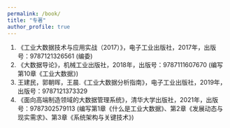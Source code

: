 ```yaml
---
permalink: /book/
title: "专著"
author_profile: true
---
```


1.	《工业大数据技术与应用实战（2017）》，电子工业出版社，2017年，出版号：9787121326561 (编委)
2.	《大数据导论》，机械工业出版社，2018年，出版号：9787111607670 (编写第10章《工业大数据》)
3.	王建民，郭朝晖，王晨.《工业大数据分析指南》，电子工业出版社，2019年，出版号：9787121373329 
4.	《面向高端制造领域的大数据管理系统》，清华大学出版社，2021年，出版号：9787302579113 (编写第1章《什么是工业大数据》、第2章《发展动态与现实需求》、第3章《系统架构与关键技术》)
